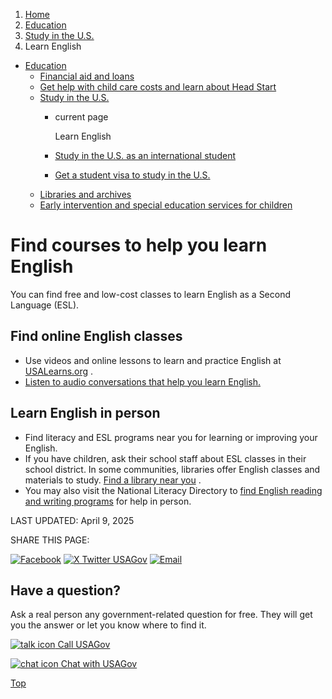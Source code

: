 1. [Home](/)
2. [Education](/education)
3. [Study in the U.S.](/study-in-us)
4. Learn English

* [Education](/education)
  + [Financial aid and loans](/financial-aid)
  + [Get help with child care costs and learn about Head Start](/child-care-head-start)
  + [Study in the U.S.](/study-in-us)
    - current page

      Learn English
    - [Study in the U.S. as an international student](/international-student)
    - [Get a student visa to study in the U.S.](/student-visa)
  + [Libraries and archives](/libraries-and-archives)
  + [Early intervention and special education services for children](/special-education)

Find courses to help you learn English
======================================

You can find free and low-cost classes to learn English as a Second Language (ESL).

**Find online English classes**
-------------------------------

* Use videos and online lessons to learn and practice English at
  [USALearns.org](https://www.usalearns.org/)
  .
* [Listen to audio conversations that help you learn English.](https://americanenglish.state.gov/resources/everyday-conversations-learning-american-english)

**Learn English in person**
---------------------------

* Find literacy and ESL programs near you for learning or improving your English.
* If you have children, ask their school staff about ESL classes in their school district. In some communities, libraries offer English classes and materials to study.
  [Find a library near you](https://www.careeronestop.org/LocalHelp/CommunityServices/find-libraries.aspx)
  .
* You may also visit the National Literacy Directory to
  [find English reading and writing programs](https://www.nld.org/)
  for help in person.

LAST UPDATED:
April 9, 2025

SHARE THIS PAGE:

[![Facebook](/themes/custom/usagov/images/social-media-icons/Facebook_Icon.svg)](https://www.facebook.com/sharer/sharer.php?u=https://www.usa.gov/learn-english&v=3)
[![X Twitter USAGov](/themes/custom/usagov/images/social-media-icons/X_Twitter_Icon.svg?version=2)](https://twitter.com/intent/tweet?source=webclient&text=https://www.usa.gov/learn-english)
[![Email](/themes/custom/usagov/images/social-media-icons/Email_Icon.svg?version=2)](mailto:?subject=https://www.usa.gov/learn-english)

Have a question?
----------------

Ask a real person any government-related question for free. They will get you the answer or let you know where to find it.

[![talk icon](/themes/custom/usagov/images/ICONS_talk.png)
Call USAGov](/phone)

[![chat icon](/themes/custom/usagov/images/ICONS_chat.png)
Chat with USAGov](/chat)

[Top](#main-content)